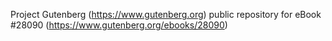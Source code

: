 Project Gutenberg (https://www.gutenberg.org) public repository for eBook #28090 (https://www.gutenberg.org/ebooks/28090)
